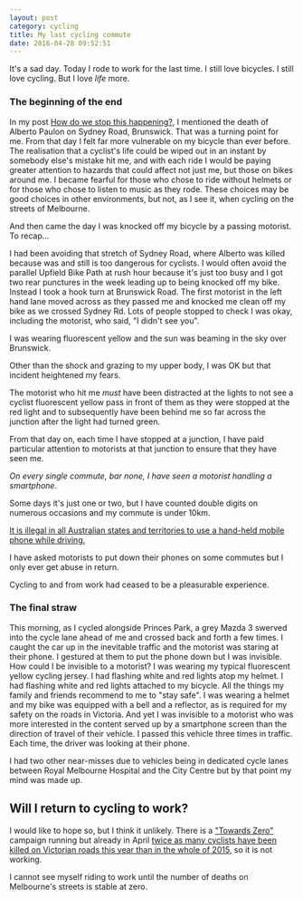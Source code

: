 ```yaml
---
layout: post
category: cycling
title: My last cycling commute
date: 2016-04-28 09:52:51
---
```


It's a sad day. Today I rode to work for the last time. I still love bicycles. I
still love cycling. But I love *life* more.

### The beginning of the end

In my post [How do we stop this
happening?](http://johnsy.com/blog/2016/03/03/how-do-we-stop-this-happening/), I
mentioned the death of Alberto Paulon on Sydney Road, Brunswick. That was a
turning point for me. From that day I felt far more vulnerable on my bicycle
than ever before. The realisation that a cyclist's life could be wiped out in an
instant by somebody else's mistake hit me, and with each ride I would be paying
greater attention to hazards that could affect not just me, but those on bikes
around me. I became fearful for those who chose to ride without helmets or for
those who chose to listen to music as they rode. These choices may be good
choices in other environments, but not, as I see it, when cycling on the streets
of Melbourne.

And then came the day I was knocked off my bicycle by a passing motorist. To
recap...

I had been avoiding that stretch of Sydney Road, where Alberto was killed
because was and still is too dangerous for cyclists. I would often avoid the
parallel Upfield Bike Path at rush hour because it's just too busy and I got two
rear punctures in the week leading up to being knocked off my bike. Instead I
took a hook turn at Brunswick Road. The first motorist in the left hand lane
moved across as they passed me and knocked me clean off my bike as we crossed
Sydney Rd. Lots of people stopped to check I was okay, including the motorist,
who said, "I didn't see you".

I was wearing fluorescent yellow and the sun was beaming in the sky over
Brunswick.

Other than the shock and grazing to my upper body, I was OK but that incident
heightened my fears.

The motorist who hit me *must* have been distracted at the lights to not see a
cyclist fluorescent yellow pass in front of them as they were stopped at the
red light and to subsequently have been behind me so far across the junction
after the light had turned green.

From that day on, each time I have stopped at a junction, I have paid particular
attention to motorists at that junction to ensure that they have seen me.

*On every single commute, bar none, I have seen a motorist handling a
smartphone*.

Some days it's just one or two, but I have counted double digits on numerous
occasions and my commute is under 10km.

[It is illegal in all Australian states and territories to use a hand-held mobile phone while driving.](https://www.vicroads.vic.gov.au/safety-and-road-rules/driver-safety/mobile-phones-and-driving)

I have asked motorists to put down their phones on some commutes but I only ever
get abuse in return.

Cycling to and from work had ceased to be a pleasurable experience.

### The final straw

This morning, as I cycled alongside Princes Park, a grey Mazda 3 swerved into
the cycle lane ahead of me and crossed back and forth a few times. I caught the
car up in the inevitable traffic and the motorist was staring at their phone. I
gestured at them to put the phone down but I was invisible. How could I be
invisible to a motorist? I was wearing my typical fluorescent yellow cycling
jersey. I had flashing white and red lights atop my helmet. I had flashing white
and red lights attached to my bicycle. All the things my family and friends
recommend to me to "stay safe". I was wearing a helmet and my bike was
equipped with a bell and a reflector, as is required for my safety on the roads
in Victoria. And yet I was invisible to a motorist who was more interested in
the content served up by a smartphone screen than the direction of travel of
their vehicle. I passed this vehicle three times in traffic. Each time, the
driver was looking at their phone.

I had two other near-misses due to vehicles being in dedicated cycle lanes
between Royal Melbourne Hospital and the City Centre but by that point my mind
was made up.

## Will I return to cycling to work?

I would like to hope so, but I think it unlikely. There is a
["Towards Zero"](https://www.towardszero.vic.gov.au/) campaign running but
already in April
[twice as many cyclists have been killed on Victorian roads this year than in the whole of 2015](http://www.tac.vic.gov.au/road-safety/statistics/road-toll-year-to-date),
so it is not working.

I cannot see myself riding to work until the number of deaths on Melbourne's
streets is stable at zero.

